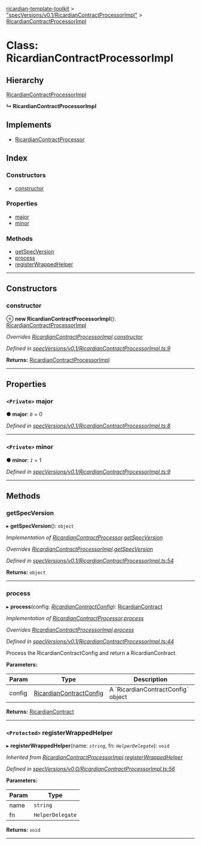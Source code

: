 [ricardian-template-toolkit](../README.md) > ["specVersions/v0.1/RicardianContractProcessorImpl"](../modules/_specversions_v0_1_ricardiancontractprocessorimpl_.md) > [RicardianContractProcessorImpl](../classes/_specversions_v0_1_ricardiancontractprocessorimpl_.ricardiancontractprocessorimpl.md)

# Class: RicardianContractProcessorImpl

## Hierarchy

 [RicardianContractProcessorImpl](_specversions_v0_0_ricardiancontractprocessorimpl_.ricardiancontractprocessorimpl.md)

**↳ RicardianContractProcessorImpl**

## Implements

* [RicardianContractProcessor](../interfaces/_interfaces_.ricardiancontractprocessor.md)

## Index

### Constructors

* [constructor](_specversions_v0_1_ricardiancontractprocessorimpl_.ricardiancontractprocessorimpl.md#constructor)

### Properties

* [major](_specversions_v0_1_ricardiancontractprocessorimpl_.ricardiancontractprocessorimpl.md#major)
* [minor](_specversions_v0_1_ricardiancontractprocessorimpl_.ricardiancontractprocessorimpl.md#minor)

### Methods

* [getSpecVersion](_specversions_v0_1_ricardiancontractprocessorimpl_.ricardiancontractprocessorimpl.md#getspecversion)
* [process](_specversions_v0_1_ricardiancontractprocessorimpl_.ricardiancontractprocessorimpl.md#process)
* [registerWrappedHelper](_specversions_v0_1_ricardiancontractprocessorimpl_.ricardiancontractprocessorimpl.md#registerwrappedhelper)

---

## Constructors

<a id="constructor"></a>

###  constructor

⊕ **new RicardianContractProcessorImpl**(): [RicardianContractProcessorImpl](_specversions_v0_1_ricardiancontractprocessorimpl_.ricardiancontractprocessorimpl.md)

*Overrides [RicardianContractProcessorImpl](_specversions_v0_0_ricardiancontractprocessorimpl_.ricardiancontractprocessorimpl.md).[constructor](_specversions_v0_0_ricardiancontractprocessorimpl_.ricardiancontractprocessorimpl.md#constructor)*

*Defined in [specVersions/v0.1/RicardianContractProcessorImpl.ts:9](https://github.com/EOSIO/ricardian-template-toolkit/blob/76dafef/src/specVersions/v0.1/RicardianContractProcessorImpl.ts#L9)*

**Returns:** [RicardianContractProcessorImpl](_specversions_v0_1_ricardiancontractprocessorimpl_.ricardiancontractprocessorimpl.md)

___

## Properties

<a id="major"></a>

### `<Private>` major

**● major**: *`0`* = 0

*Defined in [specVersions/v0.1/RicardianContractProcessorImpl.ts:8](https://github.com/EOSIO/ricardian-template-toolkit/blob/76dafef/src/specVersions/v0.1/RicardianContractProcessorImpl.ts#L8)*

___
<a id="minor"></a>

### `<Private>` minor

**● minor**: *`1`* = 1

*Defined in [specVersions/v0.1/RicardianContractProcessorImpl.ts:9](https://github.com/EOSIO/ricardian-template-toolkit/blob/76dafef/src/specVersions/v0.1/RicardianContractProcessorImpl.ts#L9)*

___

## Methods

<a id="getspecversion"></a>

###  getSpecVersion

▸ **getSpecVersion**(): `object`

*Implementation of [RicardianContractProcessor](../interfaces/_interfaces_.ricardiancontractprocessor.md).[getSpecVersion](../interfaces/_interfaces_.ricardiancontractprocessor.md#getspecversion)*

*Overrides [RicardianContractProcessorImpl](_specversions_v0_0_ricardiancontractprocessorimpl_.ricardiancontractprocessorimpl.md).[getSpecVersion](_specversions_v0_0_ricardiancontractprocessorimpl_.ricardiancontractprocessorimpl.md#getspecversion)*

*Defined in [specVersions/v0.1/RicardianContractProcessorImpl.ts:54](https://github.com/EOSIO/ricardian-template-toolkit/blob/76dafef/src/specVersions/v0.1/RicardianContractProcessorImpl.ts#L54)*

**Returns:** `object`

___
<a id="process"></a>

###  process

▸ **process**(config: *[RicardianContractConfig](../interfaces/_interfaces_.ricardiancontractconfig.md)*): [RicardianContract](../interfaces/_interfaces_.ricardiancontract.md)

*Implementation of [RicardianContractProcessor](../interfaces/_interfaces_.ricardiancontractprocessor.md).[process](../interfaces/_interfaces_.ricardiancontractprocessor.md#process)*

*Overrides [RicardianContractProcessorImpl](_specversions_v0_0_ricardiancontractprocessorimpl_.ricardiancontractprocessorimpl.md).[process](_specversions_v0_0_ricardiancontractprocessorimpl_.ricardiancontractprocessorimpl.md#process)*

*Defined in [specVersions/v0.1/RicardianContractProcessorImpl.ts:44](https://github.com/EOSIO/ricardian-template-toolkit/blob/76dafef/src/specVersions/v0.1/RicardianContractProcessorImpl.ts#L44)*

Process the RicardianContractConfig and return a RicardianContract.

**Parameters:**

| Param | Type | Description |
| ------ | ------ | ------ |
| config | [RicardianContractConfig](../interfaces/_interfaces_.ricardiancontractconfig.md) |  A \`RicardianContractConfig\` object |

**Returns:** [RicardianContract](../interfaces/_interfaces_.ricardiancontract.md)

___
<a id="registerwrappedhelper"></a>

### `<Protected>` registerWrappedHelper

▸ **registerWrappedHelper**(name: *`string`*, fn: *`HelperDelegate`*): `void`

*Inherited from [RicardianContractProcessorImpl](_specversions_v0_0_ricardiancontractprocessorimpl_.ricardiancontractprocessorimpl.md).[registerWrappedHelper](_specversions_v0_0_ricardiancontractprocessorimpl_.ricardiancontractprocessorimpl.md#registerwrappedhelper)*

*Defined in [specVersions/v0.0/RicardianContractProcessorImpl.ts:56](https://github.com/EOSIO/ricardian-template-toolkit/blob/76dafef/src/specVersions/v0.0/RicardianContractProcessorImpl.ts#L56)*

**Parameters:**

| Param | Type |
| ------ | ------ |
| name | `string` |
| fn | `HelperDelegate` |

**Returns:** `void`

___

